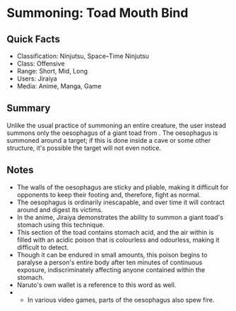 # Summoning: Toad Mouth Bind

## Quick Facts
- Classification: Ninjutsu, Space–Time Ninjutsu
- Class: Offensive
- Range: Short, Mid, Long
- Users: Jiraiya
- Media: Anime, Manga, Game

## Summary
Unlike the usual practice of summoning an entire creature, the user instead summons only the oesophagus of a giant toad from . The oesophagus is summoned around a target; if this is done inside a cave or some other structure, it's possible the target will not even notice.

## Notes
- The walls of the oesophagus are sticky and pliable, making it difficult for opponents to keep their footing and, therefore, fight as normal.
- The oesophagus is ordinarily inescapable, and over time it will contract around and digest its victims.
- In the anime, Jiraiya demonstrates the ability to summon a giant toad's stomach using this technique.
- This section of the toad contains stomach acid, and the air within is filled with an acidic poison that is colourless and odourless, making it difficult to detect.
- Though it can be endured in small amounts, this poison begins to paralyse a person's entire body after ten minutes of continuous exposure, indiscriminately affecting anyone contained within the stomach.
- Naruto's own wallet is a reference to this word as well.
- * In various video games, parts of the oesophagus also spew fire.
